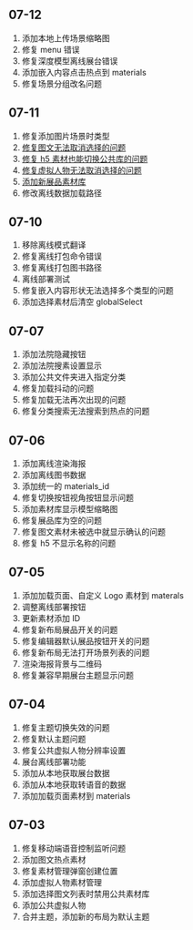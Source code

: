 ## 07-12

1. 添加本地上传场景缩略图
2. 修复 menu 错误
3. 修复深度模型离线展台错误
4. 添加嵌入内容点击热点到 materials
5. 修复场景分组改名问题

## 07-11

1. 修复添加图片场景时类型 
2. [修复图文无法取消选择的问题](http://192.168.1.22/yunhuizhan/frontend/show-client/-/commit/3500dd2dc6a95b79cde1c7f0f572877129b9946a)
3. [修复 h5 素材也能切换公共库的问题](http://192.168.1.22/yunhuizhan/frontend/show-client/-/commit/dbcc324eae5bb147a92b781a036f231297324938)
4. [修复虚拟人物无法取消选择的问题](http://192.168.1.22/yunhuizhan/frontend/show-client/-/commit/33002987beada91765367bc5df8483f8d4043190)
5. [添加新展品素材库](http://192.168.1.22/yunhuizhan/frontend/show-client/-/commit/1aca1b395f64420bcd0f569d89fb5c9d4b43d0be)
6. 修改离线数据加载路径

## 07-10

1. 移除离线模式翻译
2. 修复离线打包命令错误
3. 修复离线打包图书路径
4. 离线部署测试
5. 修复嵌入内容形状无法选择多个类型的问题
6. 添加选择素材后清空 globalSelect

## 07-07

1. 添加法院隐藏按钮
2. 添加法院搜素设置显示 
3. 添加公共文件夹进入指定分类
4. 修复加载抖动的问题
5. 修复加载无法再次出现的问题
6. 修复分类搜索无法搜索到热点的问题

## 07-06

1. 添加离线渲染海报
2. 添加离线图书数据
3. 添加统一的 materials_id
4. 修复切换按钮视角按钮显示问题
5. 添加素材库显示模型缩略图
6. 修复展品库为空的问题
7. 修复图文素材未被选中就显示确认的问题
8. 修复 h5 不显示名称的问题

## 07-05
 
1. 添加加载页面、自定义 Logo 素材到 materals
2. 调整离线部署按钮
3. 更新素材添加 ID
4. 修复新布局展品开关的问题
5. 修复编辑器默认展品按钮开关的问题
6. 修复新布局无法打开场景列表的问题
7. 渲染海报背景与二维码
8. 修复兼容早期展台主题显示问题

## 07-04

1. 修复主题切换失效的问题
2. 修复默认主题问题
3. 修复公共虚拟人物分辨率设置
4. 展台离线部署功能
5. 添加从本地获取展台数据
6. 添加从本地获取转语音的数据
7. 添加加载页面素材到 materials

## 07-03

1. 修复移动端语音控制监听问题
2. 添加图文热点素材
3. 修复素材管理弹窗创建位置
4. 添加虚拟人物素材管理
5. 添加选择图文列表时禁用公共素材库
6. 添加公共虚拟人物
7. 合并主题，添加新的布局为默认主题